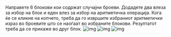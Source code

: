 Направете 6 блокови кои содржат случајни броеви. Додадете два влеза за избор на блок и еден влез за избор на аритметичка операција. Кога ќе се кликне на копчето, треба да го извршите избраниот аритметички израз во броевите што се наоѓаат во избраните блокови. Резултатот треба да се прикаже во друг блок.
![img](https://raw.githubusercontent.com/gentinuhiu/internet-programiranje/gn/dom-tasks/%D0%B2%D0%B5%D0%B6%D0%B1%D0%B8/5.%20DOM/10/img/Picture1.png)
![img](https://raw.githubusercontent.com/gentinuhiu/internet-programiranje/gn/dom-tasks/%D0%B2%D0%B5%D0%B6%D0%B1%D0%B8/5.%20DOM/10/img/Picture2.png)
![img](https://raw.githubusercontent.com/gentinuhiu/internet-programiranje/gn/dom-tasks/%D0%B2%D0%B5%D0%B6%D0%B1%D0%B8/5.%20DOM/10/img/Picture3.png)
